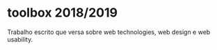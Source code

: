 # toolbox 2018/2019
Trabalho escrito que versa sobre web technologies, web design e web usability. 
